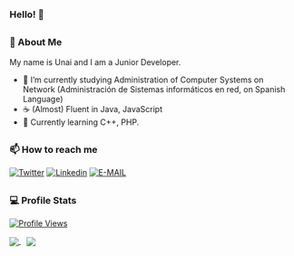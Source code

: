 ### Hello! 👋
##
### 🦔 About Me
My name is Unai and I am a Junior Developer.
- 🔭 I’m currently studying Administration of Computer Systems on Network
     (Administración de Sistemas informáticos en red, on Spanish Language)
- ☕ (Almost) Fluent in Java, JavaScript
- 🌱 Currently learning C++, PHP.
##
### 📫 How to reach me
[![Twitter](https://img.shields.io/badge/Twitter-1DA1F2?style=for-the-badge&logo=twitter&logoColor=white)](https://twitter.com/unaisitx)
[![Linkedin](https://img.shields.io/badge/Linkedin-7289DA?style=for-the-badge&logo=linkedin&logoColor=white)](https://es.linkedin.com/in/unai-medina-fern%C3%A1ndez-328a9a209)
[![E-MAIL](https://img.shields.io/badge/EMAIL-282e54?style=for-the-badge&logo=gmail&logoColor=white)](mailto:unaisitx@gmail.com)
##
### 💻 Profile Stats
<a href="https://github.com/Moonlyy">
  <p>
    <img src="https://komarev.com/ghpvc/?username=moonlyy" alt="Profile Views">
  </p>
</a>
<a href="https://github.com/moonlyy">
  <img align="center" src="https://github-readme-stats.vercel.app/api?username=moonlyy&show_icons=true&count_private=true&theme=synthwave" />
</a>
<a style="margin-left:10px;" href="https://github.com/moonlyy">
  <img align="center" src="https://github-readme-stats.vercel.app/api/top-langs/?username=moonlyy&layout=compact&theme=synthwave" />
</a>

##
